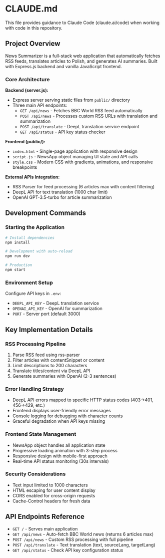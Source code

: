 # CLAUDE.md

This file provides guidance to Claude Code (claude.ai/code) when working with code in this repository.

## Project Overview

News Summarizer is a full-stack web application that automatically fetches RSS feeds, translates articles to Polish, and generates AI summaries. Built with Express.js backend and vanilla JavaScript frontend.

### Core Architecture

**Backend (server.js):**
- Express server serving static files from `public/` directory
- Three main API endpoints:
  - `GET /api/news` - Fetches BBC World RSS feed automatically
  - `POST /api/news` - Processes custom RSS URLs with translation and summarization
  - `POST /api/translate` - DeepL translation service endpoint
  - `GET /api/status` - API key status checker

**Frontend (public/):**
- `index.html` - Single-page application with responsive design
- `script.js` - NewsApp object managing UI state and API calls
- `style.css` - Modern CSS with gradients, animations, and responsive breakpoints

**External APIs Integration:**
- RSS Parser for feed processing (6 articles max with content filtering)
- DeepL API for text translation (1000 char limit)
- OpenAI GPT-3.5-turbo for article summarization

## Development Commands

### Starting the Application
```bash
# Install dependencies
npm install

# Development with auto-reload
npm run dev

# Production
npm start
```

### Environment Setup
Configure API keys in `.env`:
- `DEEPL_API_KEY` - DeepL translation service
- `OPENAI_API_KEY` - OpenAI for summarization
- `PORT` - Server port (default 3000)

## Key Implementation Details

### RSS Processing Pipeline
1. Parse RSS feed using rss-parser
2. Filter articles with contentSnippet or content
3. Limit descriptions to 200 characters
4. Translate titles/content via DeepL API
5. Generate summaries with OpenAI (2-3 sentences)

### Error Handling Strategy
- DeepL API errors mapped to specific HTTP status codes (403→401, 456→429, etc.)
- Frontend displays user-friendly error messages
- Console logging for debugging with character counts
- Graceful degradation when API keys missing

### Frontend State Management
- NewsApp object handles all application state
- Progressive loading animation with 3-step process
- Responsive design with mobile-first approach
- Real-time API status monitoring (30s intervals)

### Security Considerations
- Text input limited to 1000 characters
- HTML escaping for user content display
- CORS enabled for cross-origin requests
- Cache-Control headers for fresh data

## API Endpoints Reference

- `GET /` - Serves main application
- `GET /api/news` - Auto-fetch BBC World news (returns 6 articles max)
- `POST /api/news` - Custom RSS processing with full pipeline
- `POST /api/translate` - Text translation (text, sourceLang, targetLang)
- `GET /api/status` - Check API key configuration status